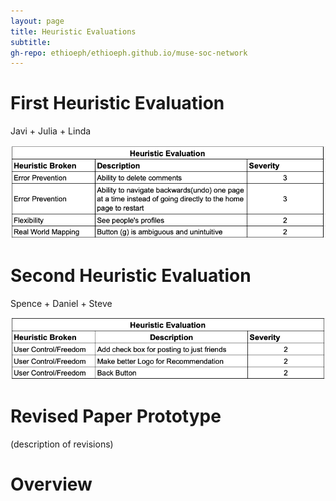 ```yaml
---
layout: page
title: Heuristic Evaluations
subtitle: 
gh-repo: ethioeph/ethioeph.github.io/muse-soc-network
---
```


# First Heuristic Evaluation

Javi + Julia + Linda

![first evaluation](./Evaluation_1.png)


# Second Heuristic Evaluation

Spence + Daniel + Steve

![second evaluation](./Evaluation_2.png)




# Revised Paper Prototype


(description of revisions)



# Overview


